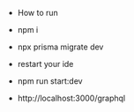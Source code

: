 - How to run

- npm i
- npx prisma migrate dev
- restart your ide
- npm run start:dev
- http://localhost:3000/graphql
